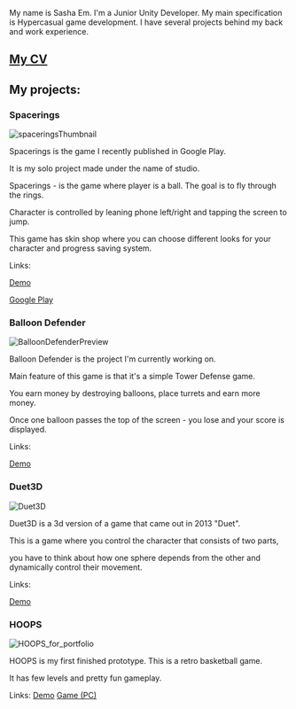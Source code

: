 My name is Sasha Em. I'm a Junior Unity Developer.
My main specification is Hypercasual game development.
I have several projects behind my back and work experience.

## [My CV](https://drive.google.com/file/d/1a44Nm-3YPULLIENClG0fA46yXAGMErvt/view?usp=sharing)


## My projects:

### Spacerings
![spaceringsThumbnail](https://user-images.githubusercontent.com/59441571/102472271-d2a40480-405e-11eb-8335-c2a39ea1e94b.jpg)

Spacerings is the game I recently published in Google Play.

It is my solo project made under the name of studio.

Spacerings - is the game where player is a ball. The goal is to fly through the rings.

Character is controlled by leaning phone left/right and tapping the screen to jump.

This game has skin shop where you can choose different looks for your character and progress saving system.

Links: 

  [Demo](https://www.youtube.com/watch?v=IxpWdVEOjFk)
  
  [Google Play](https://play.google.com/store/apps/details?id=com.PremieraGame.Spacerings)



### Balloon Defender

![BalloonDefenderPreview](https://user-images.githubusercontent.com/59441571/102472243-cae46000-405e-11eb-90cc-aef4f3e365dc.png)

Balloon Defender is the project I'm currently working on.

Main feature of this game is that it's a simple Tower Defense game.

You earn money by destroying balloons, place turrets and earn more money.

Once one balloon passes the top of the screen - you lose and your score is displayed.

Links:

  [Demo](https://www.youtube.com/watch?v=XdQhcotMoB8&t=4s)

### Duet3D

![Duet3D](https://user-images.githubusercontent.com/59441571/102475291-5ca19c80-4062-11eb-8453-1357613fe796.jpg)

Duet3D is a 3d version of a game that came out in 2013 "Duet".

This is a game where you control the character that consists of two parts,

you have to think about how one sphere depends from the other and dynamically control their movement.

Links:

  [Demo](https://www.youtube.com/watch?v=o4ksOzkczn0)
  
 ### HOOPS
 
 ![HOOPS_for_portfolio](https://user-images.githubusercontent.com/59441571/102479542-b22c7800-4067-11eb-95f9-4a22787a8b78.png)

HOOPS is my first finished prototype. This is a retro basketball game.

It has few levels and pretty fun gameplay.

Links:
  [Demo](https://www.youtube.com/watch?v=_RFJOGzP8_Y)
  [Game (PC)](https://ssem.itch.io/hoops)
